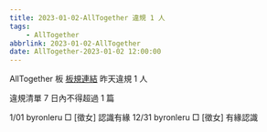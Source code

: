 ```yaml
---
title: 2023-01-02-AllTogether 違規 1 人
tags:
    - AllTogether
abbrlink: 2023-01-02-AllTogether
date: AllTogether-2023-01-02 12:00:00
---
```

AllTogether 板 [板規連結](https://www.ptt.cc/bbs/AllTogether/M.1643211430.A.5FB.html)
昨天違規 1 人
<!-- more -->

違規清單
7 日內不得超過 1 篇

1/01 byronleru □ [徵女] 認識有緣
12/31 byronleru □ [徵女] 有緣認識